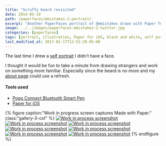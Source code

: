 ```yaml
---
title: "Scruffy beard revisited"
date: 2014-05-19
path: /paperfaces/mmistakes-2-portrait/
excerpt: "Another PaperFaces portrait of @mmistakes drawn with Paper for iOS on an iPad."
image: ../../images/paperfaces-mmistakes-2-twitter.jpg
categories: [paperfaces]
tags: [portrait, illustration, Paper for iOS, black and white, self portrait]
last_modified_at: 2017-01-17T12:52:20-05:00
---
```


The last time I drew a [self portrait](/paperfaces/michael-rose-beard-portrait/) I didn't have a face.

I thought it would be fun to take a minute from drawing strangers and work on something more familiar. Especially since the beard is no more and my [about page](/about/) could use a refresh.

#### Tools used

- [Pogo Connect Bluetooth Smart Pen](https://www.amazon.com/gp/product/B009K448L4/ref=as_li_ss_tl?ie=UTF8&camp=1789&creative=390957&creativeASIN=B009K448L4&linkCode=as2&tag=mademist-20)
- [Paper for iOS](https://paper.bywetransfer.com/)

{% figure caption:"Work in progress screen captures Made with Paper." class:"gallery-3-col" %}
[![Work in process screenshot](../../images/paperfaces-mmistakes-2-process-1-600.jpg)](../../images/paperfaces-mmistakes-2-process-1-lg.jpg) [![Work in process screenshot](../../images/paperfaces-mmistakes-2-process-2-600.jpg)](../../images/paperfaces-mmistakes-2-process-2-lg.jpg) [![Work in process screenshot](../../images/paperfaces-mmistakes-2-process-3-600.jpg)](../../images/paperfaces-mmistakes-2-process-3-lg.jpg) [![Work in process screenshot](../../images/paperfaces-mmistakes-2-process-4-600.jpg)](../../images/paperfaces-mmistakes-2-process-4-lg.jpg) [![Work in process screenshot](../../images/paperfaces-mmistakes-2-process-5-600.jpg)](../../images/paperfaces-mmistakes-2-process-5-lg.jpg) [![Work in process screenshot](../../images/paperfaces-mmistakes-2-process-6-600.jpg)](../../images/paperfaces-mmistakes-2-process-6-lg.jpg) [![Work in process screenshot](../../images/paperfaces-mmistakes-2-process-7-600.jpg)](../../images/paperfaces-mmistakes-2-process-7-lg.jpg)
{% endfigure %}
